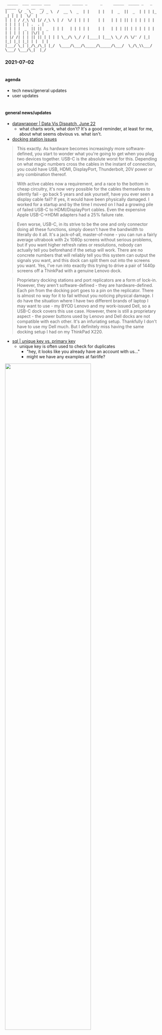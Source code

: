 
```
 _____  ___ _____ ___    _____ _____ _      _     _____  _____ _   _ _____ _   _ __  __
|  _  \/ _ \_   _/ _ \  /  __ \  _  | |    | |   |  _  ||  _  | | | |_   _| | | |  \/  |
| | | / /_\ \| |/ /_\ \ | /  \/ | | | |    | |   | | | || | | | | | | | | | | | | .  . |
| | | |  _  || ||  _  | | |   | | | | |    | |   | | | || | | | | | | | | | | | | |\/| |
| |/ /| | | || || | | | | \__/\ \_/ / |____| |___\ \_/ /\ \/' / |_| |_| |_| |_| | |  | |
|___/ \_| |_/\_/\_| |_/  \____/\___/\_____/\_____/\___/  \_/\_\\___/ \___/ \___/\_|  |_/

```

### **2021-07-02**

#

#### **agenda**
- tech news/general updates
- user updates

#

#### **general news/updates**
- [datawrapper | Data Vis Dispatch, June 22](https://blog.datawrapper.de/data-vis-dispatch-june-22-2021/)
    - what charts work, what don't? It's a good reminder, at least for me, about what seems obvious vs. what isn't.
- [docking station issues](https://old.reddit.com/r/sysadmin/comments/o50ewk/anyone_else_actually_miss_laptop_docking_stations/)

> This exactly. As hardware becomes increasingly more software-defined, you start to wonder what you're going to get when you plug two devices together. USB-C is the absolute worst for this. Depending on what magic numbers cross the cables in the instant of connection, you could have USB, HDMI, DisplayPort, Thunderbolt, 20V power or any combination thereof.

> With active cables now a requirement, and a race to the bottom in cheap circuitry, it's now very possible for the cables themselves to silently fail - go back 5 years and ask yourself, have you ever seen a display cable fail? If yes, it would have been physically damaged. I worked for a startup and by the time I moved on I had a growing pile of failed USB-C to HDMI/DisplayPort cables. Even the expensive Apple USB-C->HDMI adapters had a 25% failure rate.

> Even worse, USB-C, in its strive to be the one and only connector doing all these functions, simply doesn't have the bandwidth to literally do it all. It's a jack-of-all, master-of-none - you can run a fairly average ultrabook with 2x 1080p screens without serious problems, but if you want higher refresh rates or resolutions, nobody can actually tell you beforehand if the setup will work. There are no concrete numbers that will reliably tell you this system can output the signals you want, and this dock can split them out into the screens you want. Yes, I've run into exactly this trying to drive a pair of 1440p screens off a ThinkPad with a genuine Lenovo dock.

> Proprietary docking stations and port replicators are a form of lock-in. However, they aren't software-defined - they are hardware-defined. Each pin from the docking port goes to a pin on the replicator. There is almost no way for it to fail without you noticing physical damage. I do have the situation where I have two different brands of laptop I may want to use - my BYOD Lenovo and my work-issued Dell, so a USB-C dock covers this use case. However, there is still a proprietary aspect - the power buttons used by Lenovo and Dell docks are not compatible with each other. It's an infuriating setup. Thankfully I don't have to use my Dell much. But I definitely miss having the same docking setup I had on my ThinkPad X220.
- [sql | unique key vs. primary key](https://afteracademy.com/blog/what-is-the-difference-between-primary-key-and-unique-key)
    - unique key is often used to check for duplicates
        - "hey, it looks like you already have an account with us..."
        - might we have any examples at fairlife?

<img src ="https://s3.ap-south-1.amazonaws.com/afteracademy-server-uploads/what-is-the-difference-between-primary-key-and-unique-key-unique-key-example-bca8835c7b0a5fe1.jpg" height="75%" width="75%">

- [intern at hbo max accidently sent out a test email](https://twitter.com/i/events/1405955843493826560?s=21)

> Dear Intern, I was using my desktop calendar to make a monthly note of when I started my menstrual period, but after several months I realized I was making that note on a calendar I shared with all of my colleagues company wide. I was 37 years old.

> As an intern I dropped a table in a prod database. I decided to resign immediately, packed up my stuff and went to tell my boss. She was talking to the CEO of the company so got terrified and went back to my spot to find out connection expired before it could run.
>
- cost of storage
- adventures in applying credit to an exisiting azure subscription

#

#### **user updates**


#### Asad

- OLE DB Relative dates: 'today' = current day at 00:00:0.000. 'yesterday' = 'today-1d'
- Template User's Manual on the F: drive
- Who stealth delivered a copy of 'Beginning T-SQL' to my desk?
- Parallelism (multithreading) SQL: Default MAXDOP is 5. There's a fellow who's made a tool to estimate what the optimal setting for MAXDOP in an environment should be: http://dbamastery.com/performance-tuning/maxdop-calculator/
- PCI-DSS violation - "Just email me a PDF with your credit card #, billing address, and the CVV"
![image](https://user-images.githubusercontent.com/73353099/123095382-04c26480-d3fc-11eb-9c6e-1cdf95a75478.png)

--

#### joshie
- dexter is worse than I ever imagine
    - power cords everywhere
    - what's happening with dexter?
        - sending milk to k roger & heb
    - way we should do it vs. way I want to do it vs. airline economy version
- meeting with KO security executives

--

#### joe schmo
- data validation / quality
    - utilise VBA to help support quality data
    - individual metrics / kpis to track performance and how it affects (effect? I can never remember) production
    - 

--

#### conner
- [accidental dba resource](https://www.sqlskills.com/help/accidental-dba/)
- azure data studio --> filter columns in sql similar to excel
- [first UDF](http://www.sqlines.com/oracle/functions/instr)

```SQL
-- // rennoc \\ 2021-06-04 // code is from http://www.sqlines.com/oracle/functions/instr \\

IF
    OBJECT_ID('INSTR', 'FN') IS NOT NULL

    DROP FUNCTION INSTR

GO

-- User-defined function to implement Oracle INSTR in SQL Server

CREATE OR ALTER FUNCTION

        INSTR (
             @str           VARCHAR(8000)
            ,@substr        VARCHAR(255)
            ,@start         INT
            ,@occurrence    INT
        )

RETURNS INT

AS

BEGIN
    DECLARE
             @found  INT = @occurrence
            ,@pos    INT = @start;

    WHILE 1 = 1

    BEGIN
        -- Find the next occurrence
        SET
            @pos = CHARINDEX(@substr, @str, @pos);

        -- Nothing found
        IF
            @pos IS NULL OR @pos = 0

            RETURN @pos;

        -- The required occurrence found
        IF
            @found = 1

            BREAK;

        -- Prepare to find another one occurrence
        SET @found  = @found    - 1;
        SET @pos    = @pos      + 1;
    END

    RETURN @pos;

END

GO
```

```SQL
SELECT TOP 100
         --[1].[JOURNALNUMBER]                    AS [JournalNumber]
        -- ,[1].[VOUCHER]                          AS [Voucher]
         CAST([1].[ACCOUNTINGDATE] AS DATE)     AS [DateAccounting]
        -- ,[1].[POSTINGLAYER]
        -- ,[1].[LEDGERACCOUNT]                    AS [LedgerAccount]
        -- ,LEFT([1].[LEDGERACCOUNT], 6)           AS [MainAccountId]
        ,[ACCOUNTDISPLAYVALUE]
        ,NULLIF(
            SUBSTRING(
                [1].[ACCOUNTDISPLAYVALUE]
                ,dbo.INSTR([1].[ACCOUNTDISPLAYVALUE], '-', 1, 1) + 1
                ,dbo.INSTR([1].[ACCOUNTDISPLAYVALUE], '-', 1, 2)  - (dbo.INSTR([1].[ACCOUNTDISPLAYVALUE], '-', 1, 1) + 1)
            )
        ,'')                                    AS [BusinessUnit]

FROM
        [dbo].[GeneralJournalAccountEntryStaging]

ORDER BY
        CAST([1].[ACCOUNTINGDATE] AS DATE) DESC
```
- first CROSS JOIN example

```SQL
SELECT
        NULLIF([1].[Site], '')          AS [Site]
       ,NULLIF([1].[Location], '')      AS [Location]
       ,[1].[Category]
       ,[1].[MaterialID]                AS [Item]
       ,[2].[Description]
       ,NULLIF([1].[Lot], '')           AS [Lot]
       ,[1].[PalletCode]
       ,[1].[Quantity]
       ,CAST([1].[Receipt] AS DATE)     AS [Receipt]
       ,CAST([1].[Expires] AS DATE)     AS [Expires]
       ,[3].[LastRunUTC]

FROM  
        [Warehouse].[dbo].[Inventory_Temp]              AS [1]

        LEFT JOIN [FairlifeMaster].[dbo].[ItemMaster]   AS [2]
            ON [1].[MaterialID] = [2].[ItemNum]

        CROSS JOIN (

            SELECT

                    [LastRunUTC]

            FROM
                    [master].[dbo].[DataFlow_StoredProcedures]

            WHERE
                    -- [Database] = 'Warehouse'
                    [StoredProcedure] = 'sp_Update_DSI_TempOutput'
        )                                               AS [3]

WHERE
        [1].[Category] IN ('Packaging', 'Ingredients')
        AND
        [1].[Quantity] != 0
```

- this crazily works as well

```SQL
SELECT
        NULLIF([1].[Site], '')          AS [Site]
       ,NULLIF([1].[Location], '')      AS [Location]
       ,[1].[Category]
       ,[1].[MaterialID]                AS [Item]
       ,[2].[Description]
       ,NULLIF([1].[Lot], '')           AS [Lot]
       ,[1].[PalletCode]
       ,[1].[Quantity]
       ,CAST([1].[Receipt] AS DATE)     AS [Receipt]
       ,CAST([1].[Expires] AS DATE)     AS [Expires]
       ,[3].[LastRunUTC]

FROM  
        [Warehouse].[dbo].[Inventory_Temp]              AS [1]

        LEFT JOIN [FairlifeMaster].[dbo].[ItemMaster]   AS [2]
            ON [1].[MaterialID] = [2].[ItemNum]

        ,(

            SELECT

                    [LastRunUTC]

            FROM
                    [master].[dbo].[DataFlow_StoredProcedures]

            WHERE
                    -- [Database] = 'Warehouse'
                    [StoredProcedure] = 'sp_Update_DSI_TempOutput'
        )                                               AS [3]

WHERE
        [1].[Category] IN ('Packaging', 'Ingredients')
        AND
        [1].[Quantity] != 0
```
- just a comma after the FROM

--

#### Brenton

- [Why AI is Harder Than We Think](https://www.arxiv-vanity.com/papers/2104.12871/)
<<<<<<< HEAD:2021-07-02.md
- "In 1977, AI researcher Terry Winograd wrote, “In some ways AI is akin to medieval alchemy. We are at the stage of pouring together different combinations of substances and seeing what happens"
- [Andrew Ng: What is AI good at?](https://hbr.org/2016/11/what-artificial-intelligence-can-and-cant-do-right-now)
=======
> "In 1977, AI researcher Terry Winograd wrote, “In some ways AI is akin to medieval alchemy. We are at the stage of pouring together different combinations of substances and seeing what happens"
>>>>>>> 0214283a8eab9a4b7564bf90aea2b959e1a50070:archive/2021-07-02.md
- Gitlab vs. Github?
- .Net Core Application on Windows and Linux

--

#### Jason

- Podcast/audio book suggestions? Interests include tech, history, and random interesting knowledge.

--

#

###### so long, farewell, auf wiedersehen, good night

#
